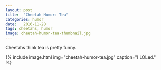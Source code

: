 ```yaml
---
layout: post
title:  "Cheetah Humor: Tea"
categories: humor
date:   2016-11-28
tags: cheetahs, humor
image: cheetah-humor-tea-thumbnail.jpg
---
```


Cheetahs think tea is pretty funny.

{% include image.html img="cheetah-humor-tea.jpg" caption="I LOLed." %}


